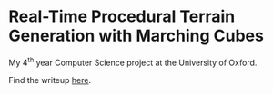 # Real-Time Procedural Terrain Generation with Marching Cubes
My 4<sup>th</sup> year Computer Science project at the University of Oxford.

Find the writeup [here](Final%20Project%20Writeup.pdf).
